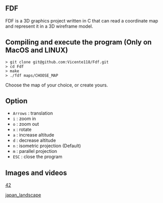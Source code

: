 ##                                                    FDF

FDF is a 3D graphics project written in C that can read a coordinate map and represent it in a 3D wireframe model.

## Compiling and execute the program (Only on MacOS and LINUX)
```
> git clone git@github.com:Vicente118/Fdf.git
> cd Fdf
> make
> ./fdf maps/CHOOSE_MAP
```
Choose the map of your choice, or create yours.

## Option

- `Arrows` : translation
- `i`      : zoom in
- `o`      : zoom out
- `x`      : rotate
- `a`      : increase altitude
- `d`      : decrease altitude
- `n`      : isometric projection (Default)
- `m`      : parallel projection
- `ESC`    : close the program

## Images and videos
[42](https://github.com/Vicente118/Fdf/assets/150040812/1f96a40b-54a1-4dc8-bb81-68f821c554d9)

[japan_landscape](https://github.com/Vicente118/Fdf/assets/150040812/f00c4875-01f9-4d89-8505-d7793224084d)




